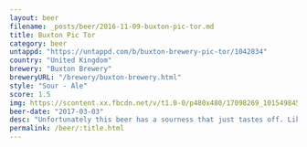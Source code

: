 ```yaml
---
layout: beer
filename: _posts/beer/2016-11-09-buxton-pic-tor.md
title: Buxton Pic Tor
category: beer
untappd: "https://untappd.com/b/buxton-brewery-pic-tor/1042834"
country: "United Kingdom"
brewery: "Buxton Brewery"
breweryURL: "/brewery/buxton-brewery.html"
style: "Sour - Ale"
score: 1.5
img: https://scontent.xx.fbcdn.net/v/t1.0-0/p480x480/17098269_10154984570803745_5509508095958645458_n.jpg?oh=b87cd00e32b888d21f1925b76097bfd2&oe=5A1ACC5C
beer-date: "2017-03-03"
desc: "Unfortunately this beer has a sourness that just tastes off. Like rotten fruit or beer mixed with shit wine"
permalink: /beer/:title.html
---
```

